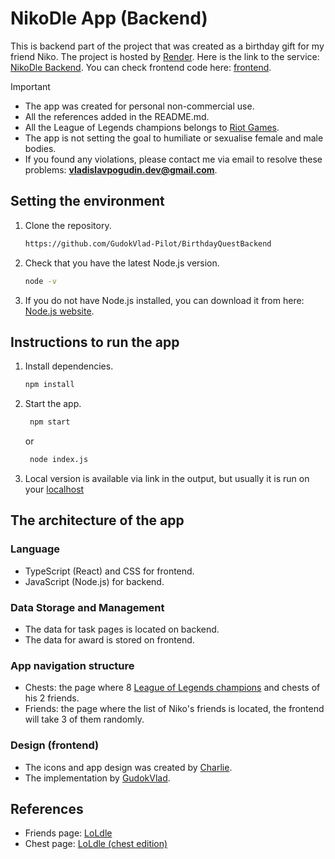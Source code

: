 # NikoDle App (Backend)

This is backend part of the project that was created as a birthday gift for my friend Niko. The project is hosted by [Render](https://render.com/). Here is the link to the service: [NikoDle Backend](https://birthdayquestbackend.onrender.com). You can check frontend code here: [frontend](https://github.com/GudokVlad-Pilot/BirthdayQuest).

> [!IMPORTANT]
> - The app was created for personal non-commercial use.
> - All the references added in the README.md.
> - All the League of Legends champions belongs to [Riot Games](https://www.riotgames.com/en).
> - The app is not setting the goal to humiliate or sexualise female and male bodies.
> - If you found any violations, please contact me via email to resolve these problems: **vladislavpogudin.dev@gmail.com**.

## Setting the environment

1. Clone the repository.

   ```bash
   https://github.com/GudokVlad-Pilot/BirthdayQuestBackend
   ```

2. Check that you have the latest Node.js version.

   ```bash
   node -v
   ```

3. If you do not have Node.js installed, you can download it from here: [Node.js website](https://nodejs.org/en).

## Instructions to run the app

1. Install dependencies.

   ```bash
   npm install
   ```

2. Start the app.

   ```bash
    npm start
   ```

   or

   ```bash
    node index.js
   ```

3. Local version is available via link in the output, but usually it is run on your [localhost](http://localhost:5000/)

## The architecture of the app

### Language

- TypeScript (React) and CSS for frontend.
- JavaScript (Node.js) for backend.

### Data Storage and Management

- The data for task pages is located on backend.
- The data for award is stored on frontend.

### App navigation structure

- Chests: the page where 8 [League of Legends champions](https://www.leagueoflegends.com/en-us/champions/) and chests of his 2 friends.
- Friends: the page where the list of Niko's friends is located, the frontend will take 3 of them randomly.

### Design (frontend)

- The icons and app design was created by [Charlie](https://www.instagram.com/charlieandarchitecture/?igsh=a3JjcTJjNzhiZmg1#).
- The implementation by [GudokVlad](https://github.com/GudokVlad-Pilot).

## References

- Friends page: [LoLdle](https://loldle.net/)
- Chest page: [LoLdle (chest edition)](https://loldle.rovi.me/)
